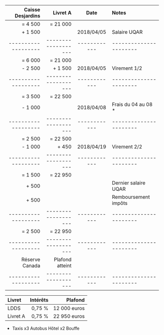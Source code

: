 | Caisse Desjardins |     Livret A      |    Date    | Notes                |
|------------------:|------------------:|:----------:|:---------------------|
|          =  4 500 |          = 21 000 |            |                      |
|          +  1 500 |                   | 2018/04/05 | Salaire UQAR         |
|-------------------|-------------------|------------|----------------------|
|          =  6 000 |          = 21 000 |            |                      |
|          -  2 500 |          +  1 500 | 2018/04/05 | Virement 1/2         |
|-------------------|-------------------|------------|----------------------|
|          =  3 500 |          = 22 500 |            |                      |
|          -  1 000 |                   | 2018/04/08 | Frais du 04 au 08 *  |
|-------------------|-------------------|------------|----------------------|
|          =  2 500 |          = 22 500 |            |                      |
|          -  1 000 |          +    450 | 2018/04/19 | Virement 2/2         |
|-------------------|-------------------|------------|----------------------|
|          =  1 500 |          = 22 950 |            |                      |
|          +    500 |                   |            | Dernier salaire UQAR |
|          +    500 |                   |            | Remboursement impôts |
|-------------------|-------------------|------------|----------------------|
|          =  2 500 |          = 22 950 |            |                      |
|-------------------|-------------------|------------|----------------------|
|   Réserve Canada  |  Plafond atteint  |            |                      |
|-------------------|-------------------|------------|----------------------|


| Livret   | Intérêts |   Plafond    |
|:---------|---------:|-------------:|
| LDDS     |   0,75 % | 12 000 euros |
| Livret A |   0,75 % | 22 950 euros |


* Taxis x3
  Autobus
  Hôtel x2
  Bouffe
